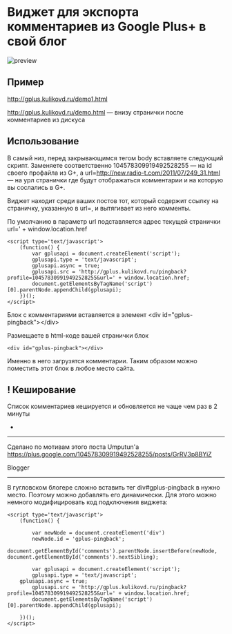 Виджет для экспорта комментариев из Google Plus+ в свой блог
============================================================

![preview](http://gplus.kulikovd.ru/gplus-preview.jpg)

Пример
------

http://gplus.kulikovd.ru/demo1.html

http://gplus.kulikovd.ru/demo.html — внизу странички после комментариев из дискуса


Использование
-------------

В самый низ, перед закрывающимся тегом body вставляете следующий скрипт.
Заменяете соответственно 104578309919492528255 — на id своего профайла из G+, а url=http://new.radio-t.com/2011/07/249_31.html — на урл странички где будут отображаться комментарии и на которую вы сослались в G+.

Виджет находит среди ваших постов тот, который содержит ссылку на страничку, указанную в url=,
и вытягивает из него комменты.

По умолчанию в параметр url подставляется адрес текущей странички url=' + window.location.href


	<script type='text/javascript'>
	    (function() {
	        var gplusapi = document.createElement('script');
	        gplusapi.type = 'text/javascript';
	        gplusapi.async = true;
	        gplusapi.src = 'http://gplus.kulikovd.ru/pingback?profile=104578309919492528255&url=' + window.location.href;
	        document.getElementsByTagName('script')[0].parentNode.appendChild(gplusapi);
	    })();
	</script>
	
Блок с комментариями вставляется в элемент &lt;div id="gplus-pingback"&gt;&lt;/div&gt;

Размещаете в html-коде вашей странички блок 

	<div id="gplus-pingback"></div>

Именно в него загрузятся комментарии. Таким образом можно поместить этот блок в любое место сайта.


! Кеширование
----------

Список комментариев кешируется и обновляется не чаще чем раз в 2 минуты


+
---------

Сделано по мотивам этого поста Umputun'а https://plus.google.com/104578309919492528255/posts/GrRV3p8BYiZ

Blogger
_______

В гугловском блогере сложно вставить тег div#gplus-pingback в нужно место. Поэтому можно добавлять его динамически.
Для этого можно немного модифицировать код подключения виджета:

    <script type='text/javascript'>
        (function() {
        
            var newNode = document.createElement('div')
            newNode.id = 'gplus-pingback';
            document.getElementById('comments').parentNode.insertBefore(newNode, document.getElementById('comments').nextSibling);
        
            var gplusapi = document.createElement('script');
            gplusapi.type = 'text/javascript';
	    gplusapi.async = true;
            gplusapi.src = 'http://gplus.kulikovd.ru/pingback?profile=104578309919492528255&url=' + window.location.href;
            document.getElementsByTagName('script')[0].parentNode.appendChild(gplusapi);
	
        })();
    </script> 
